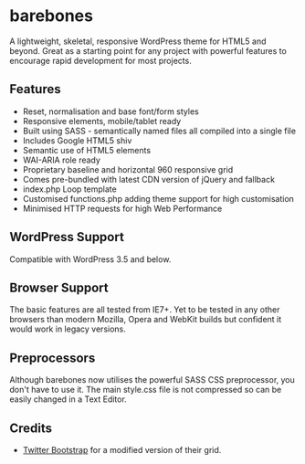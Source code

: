 # barebones

A lightweight, skeletal, responsive WordPress theme for HTML5 and beyond. Great as a starting point for any project with powerful features to encourage rapid development for most projects.

## Features

* Reset, normalisation and base font/form styles
* Responsive elements, mobile/tablet ready
* Built using SASS - semantically named files all compiled into a single file
* Includes Google HTML5 shiv
* Semantic use of HTML5 elements
* WAI-ARIA role ready
* Proprietary baseline and horizontal 960 responsive grid
* Comes pre-bundled with latest CDN version of jQuery and fallback
* index.php Loop template
* Customised functions.php adding theme support for high customisation
* Minimised HTTP requests for high Web Performance

## WordPress Support

Compatible with WordPress 3.5 and below.

## Browser Support

The basic features are all tested from IE7+. Yet to be tested in any other browsers than modern Mozilla, Opera and WebKit builds but confident it would work in legacy versions.

## Preprocessors

Although barebones now utilises the powerful SASS CSS preprocessor, you don't have to use it. The main style.css file is not compressed so can be easily changed in a Text Editor.

## Credits

* [Twitter Bootstrap](http://getbootstrap.com "Twitter Bootstrap") for a modified version of their grid.